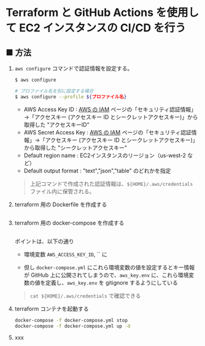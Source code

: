 # Terraform と GitHub Actions を使用して EC2 インスタンスの CI/CD を行う

## ■ 方法

1. `aws configure` コマンドで認証情報を設定する。<br>
    ```sh
    $ aws configure
    ```
    ```sh
    # プロファイル名を別に設定する場合
    $ aws configure --profile ${プロファイル名}
    ```
    - AWS Access Key ID : [AWS の IAM](https://console.aws.amazon.com/iam/home?#/security_credentials) ページの「セキュリティ認証情報」→「アクセスキー (アクセスキー ID とシークレットアクセスキー)」から取得した "アクセスキーID"
    - AWS Secret Access Key : [AWS の IAM](https://console.aws.amazon.com/iam/home?#/security_credentials) ページの「セキュリティ認証情報」→「アクセスキー (アクセスキー ID とシークレットアクセスキー)」から取得した "シークレットアクセスキー"
    - Default region name : EC2インスタンスのリージョン（us-west-2 など）
    - Default output format : "text","json","table" のどれかを指定

    > 上記コマンドで作成された認証情報は、`${HOME}/.aws/credentials` ファイル内に保管される。

1. terraform 用の Dockerfile を作成する
    ```dockerfile
    ```

1. terraform 用の docker-compose を作成する
    ```yaml
    ```

    ポイントは、以下の通り

    - 環境変数 `AWS_ACCESS_KEY_ID`, `` に

    - 但し `docker-compose.yml` にこれら環境変数の値を設定するとキー情報が GitHub 上に公開されてしまうので、`aws_key.env` に、これら環境変数の値を定義し、`aws_key.env` を gitignore するようにしている

    > `cat ${HOME}/.aws/credentials` で確認できる

1. terraform コンテナを起動する
    ```sh
    docker-compose -f docker-compose.yml stop
    docker-compose -f docker-compose.yml up -d
    ```

1. xxx
